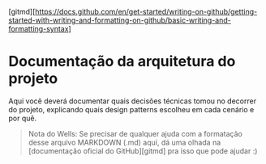 [gitmd][https://docs.github.com/en/get-started/writing-on-github/getting-started-with-writing-and-formatting-on-github/basic-writing-and-formatting-syntax]

# Documentação da arquitetura do projeto 

Aqui você deverá documentar quais decisões técnicas tomou no decorrer do projeto, explicando quais design patterns escolheu em cada cenário e por quê. 

> Nota do Wells: Se precisar de qualquer ajuda com a formatação desse arquivo MARKDOWN (.md) aqui, dá uma olhada na [documentação oficial do GitHub][gitmd] pra isso que pode ajudar :)

